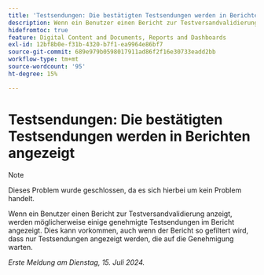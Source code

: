 ```yaml
---
title: 'Testsendungen: Die bestätigten Testsendungen werden in Berichten angezeigt'
description: Wenn ein Benutzer einen Bericht zur Testversandvalidierung anzeigt, werden möglicherweise einige genehmigte Testsendungen im Bericht angezeigt. Dies kann vorkommen, auch wenn der Bericht so gefiltert wird, dass nur Testsendungen angezeigt werden, die auf die Genehmigung warten.
hidefromtoc: true
feature: Digital Content and Documents, Reports and Dashboards
exl-id: 12bf8b0e-f31b-4320-b7f1-ea9964e86bf7
source-git-commit: 689e979b0598017911ad86f2f16e30733eadd2bb
workflow-type: tm+mt
source-wordcount: '95'
ht-degree: 15%

---
```


# Testsendungen: Die bestätigten Testsendungen werden in Berichten angezeigt

>[!NOTE]
>
>Dieses Problem wurde geschlossen, da es sich hierbei um kein Problem handelt.

Wenn ein Benutzer einen Bericht zur Testversandvalidierung anzeigt, werden möglicherweise einige genehmigte Testsendungen im Bericht angezeigt. Dies kann vorkommen, auch wenn der Bericht so gefiltert wird, dass nur Testsendungen angezeigt werden, die auf die Genehmigung warten.

_Erste Meldung am Dienstag, 15. Juli 2024._
